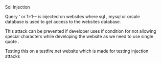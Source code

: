 

Sql Injection

Query ' or 1=1-- is injected on websites where sql , mysql or orcale database is used to get access to the websites database.

This attack can be prevented if developer uses if condition for not allowing special characters  while developing the website as we need to use single quote .

Testing this on a testfire.net website which is made for testing injection attacks










